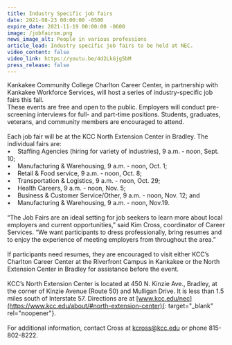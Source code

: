 ```yaml
---
title: Industry Specific job fairs
date: 2021-08-23 00:00:00 -0500
expire_date: 2021-11-19 00:00:00 -0600
image: /jobfairsm.png
news_image_alt: People in various professions
article_lead: Industry specific job fairs to be held at NEC.
video_content: false
video_link: https://youtu.be/4d2LkGjg5bM
press_release: false
---
```

Kankakee Community College Charlton Career Center, in partnership with Kankakee Workforce Services, will host a series of industry-specific job fairs this fall.<br>These events are free and open to the public. Employers will conduct pre-screening interviews for full- and part-time positions. Students, graduates, veterans, and community members are encouraged to attend.&nbsp;<br><br>Each job fair will be at the KCC North Extension Center in Bradley. The individual fairs are:<br>• &nbsp; &nbsp;Staffing Agencies (hiring for variety of industries), 9 a.m. - noon, Sept. 10;<br>• &nbsp; &nbsp;Manufacturing & Warehousing, 9 a.m. - noon, Oct. 1;<br>• &nbsp; &nbsp;Retail & Food service, 9 a.m. - noon, Oct. 8;<br>• &nbsp; &nbsp;Transportation & Logistics, 9 a.m. - noon, Oct. 29;<br>• &nbsp; &nbsp;Health Careers, 9 a.m. - noon, Nov. 5;<br>• &nbsp; &nbsp;Business & Customer Service/Other, 9 a.m. - noon, Nov. 12; and<br>• &nbsp; &nbsp;Manufacturing & Warehousing, 9 a.m. - noon, Nov.19.<br><br>“The Job Fairs are an ideal setting for job seekers to learn more about local employers and current opportunities,” said Kim Cross, coordinator of Career Services. “We want participants to dress professionally, bring resumes and to enjoy the experience of meeting employers from throughout the area.”&nbsp;<br><br>If participants need resumes, they are encouraged to visit either KCC’s Charlton Career Center at the Riverfront Campus in Kankakee or the North Extension Center in Bradley for assistance before the event.<br><br>KCC’s North Extension Center is located at 450 N. Kinzie Ave., Bradley, at the corner of Kinzie Avenue (Route 50) and Mulligan Drive. It is less than 1.5 miles south of Interstate 57. Directions are at [www.kcc.edu/nec](https://www.kcc.edu/about/#north-extension-center){: target="_blank" rel="noopener"}.<br><br>For additional information, contact Cross at [kcross@kcc.edu](mailto:kcross@kcc.edu) or phone 815-802-8222.
